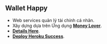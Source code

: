 ## Wallet Happy

- Web services quản lý tài chính cá nhân.
- Xây dựng dựa trên Ứng dụng [**Money Lover**](https://moneylover.me/vi/ "Money Lover's Homepage").
- [**Details Here**](https://github.com/INT22083-HTTN/Wallets-Happy/blob/master/Planning.MD "-Planning").
- [**Deploy Heroku Success**](https://happywallets.herokuapp.com/ "heroku apps").
